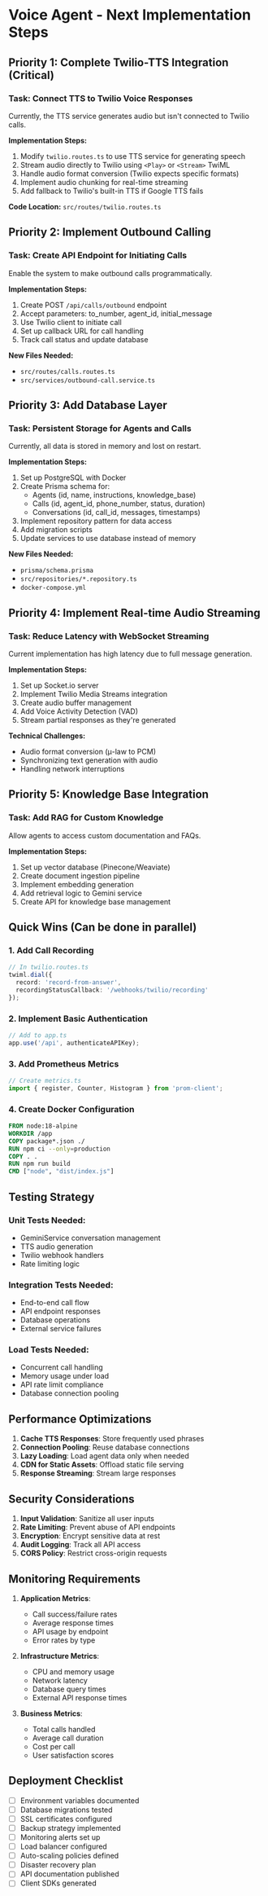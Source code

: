 # Voice Agent - Next Implementation Steps

## Priority 1: Complete Twilio-TTS Integration (Critical)

### Task: Connect TTS to Twilio Voice Responses
Currently, the TTS service generates audio but isn't connected to Twilio calls.

**Implementation Steps:**
1. Modify `twilio.routes.ts` to use TTS service for generating speech
2. Stream audio directly to Twilio using `<Play>` or `<Stream>` TwiML
3. Handle audio format conversion (Twilio expects specific formats)
4. Implement audio chunking for real-time streaming
5. Add fallback to Twilio's built-in TTS if Google TTS fails

**Code Location:** `src/routes/twilio.routes.ts`

## Priority 2: Implement Outbound Calling

### Task: Create API Endpoint for Initiating Calls
Enable the system to make outbound calls programmatically.

**Implementation Steps:**
1. Create POST `/api/calls/outbound` endpoint
2. Accept parameters: to_number, agent_id, initial_message
3. Use Twilio client to initiate call
4. Set up callback URL for call handling
5. Track call status and update database

**New Files Needed:**
- `src/routes/calls.routes.ts`
- `src/services/outbound-call.service.ts`

## Priority 3: Add Database Layer

### Task: Persistent Storage for Agents and Calls
Currently, all data is stored in memory and lost on restart.

**Implementation Steps:**
1. Set up PostgreSQL with Docker
2. Create Prisma schema for:
   - Agents (id, name, instructions, knowledge_base)
   - Calls (id, agent_id, phone_number, status, duration)
   - Conversations (id, call_id, messages, timestamps)
3. Implement repository pattern for data access
4. Add migration scripts
5. Update services to use database instead of memory

**New Files Needed:**
- `prisma/schema.prisma`
- `src/repositories/*.repository.ts`
- `docker-compose.yml`

## Priority 4: Implement Real-time Audio Streaming

### Task: Reduce Latency with WebSocket Streaming
Current implementation has high latency due to full message generation.

**Implementation Steps:**
1. Set up Socket.io server
2. Implement Twilio Media Streams integration
3. Create audio buffer management
4. Add Voice Activity Detection (VAD)
5. Stream partial responses as they're generated

**Technical Challenges:**
- Audio format conversion (μ-law to PCM)
- Synchronizing text generation with audio
- Handling network interruptions

## Priority 5: Knowledge Base Integration

### Task: Add RAG for Custom Knowledge
Allow agents to access custom documentation and FAQs.

**Implementation Steps:**
1. Set up vector database (Pinecone/Weaviate)
2. Create document ingestion pipeline
3. Implement embedding generation
4. Add retrieval logic to Gemini service
5. Create API for knowledge base management

## Quick Wins (Can be done in parallel)

### 1. Add Call Recording
```typescript
// In twilio.routes.ts
twiml.dial({
  record: 'record-from-answer',
  recordingStatusCallback: '/webhooks/twilio/recording'
});
```

### 2. Implement Basic Authentication
```typescript
// Add to app.ts
app.use('/api', authenticateAPIKey);
```

### 3. Add Prometheus Metrics
```typescript
// Create metrics.ts
import { register, Counter, Histogram } from 'prom-client';
```

### 4. Create Docker Configuration
```dockerfile
FROM node:18-alpine
WORKDIR /app
COPY package*.json ./
RUN npm ci --only=production
COPY . .
RUN npm run build
CMD ["node", "dist/index.js"]
```

## Testing Strategy

### Unit Tests Needed:
- GeminiService conversation management
- TTS audio generation
- Twilio webhook handlers
- Rate limiting logic

### Integration Tests Needed:
- End-to-end call flow
- API endpoint responses
- Database operations
- External service failures

### Load Tests Needed:
- Concurrent call handling
- Memory usage under load
- API rate limit compliance
- Database connection pooling

## Performance Optimizations

1. **Cache TTS Responses**: Store frequently used phrases
2. **Connection Pooling**: Reuse database connections
3. **Lazy Loading**: Load agent data only when needed
4. **CDN for Static Assets**: Offload static file serving
5. **Response Streaming**: Stream large responses

## Security Considerations

1. **Input Validation**: Sanitize all user inputs
2. **Rate Limiting**: Prevent abuse of API endpoints
3. **Encryption**: Encrypt sensitive data at rest
4. **Audit Logging**: Track all API access
5. **CORS Policy**: Restrict cross-origin requests

## Monitoring Requirements

1. **Application Metrics**:
   - Call success/failure rates
   - Average response times
   - API usage by endpoint
   - Error rates by type

2. **Infrastructure Metrics**:
   - CPU and memory usage
   - Network latency
   - Database query times
   - External API response times

3. **Business Metrics**:
   - Total calls handled
   - Average call duration
   - Cost per call
   - User satisfaction scores

## Deployment Checklist

- [ ] Environment variables documented
- [ ] Database migrations tested
- [ ] SSL certificates configured
- [ ] Backup strategy implemented
- [ ] Monitoring alerts set up
- [ ] Load balancer configured
- [ ] Auto-scaling policies defined
- [ ] Disaster recovery plan
- [ ] API documentation published
- [ ] Client SDKs generated